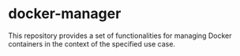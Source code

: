 # docker-manager
This repository provides a set of functionalities for managing Docker containers in the context of the specified use case.
